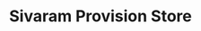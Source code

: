 ---
title: "Sivaram Provision Store"
url: /chennai/sivaram-provision-store/
shop: department store
---